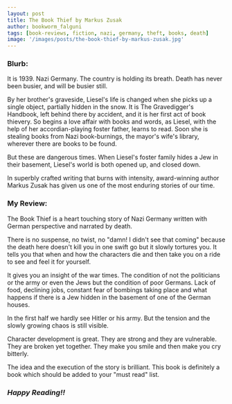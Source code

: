 ```yaml
---
layout: post
title: The Book Thief by Markus Zusak
author: bookworm_falguni
tags: [book-reviews, fiction, nazi, germany, theft, books, death]
image: '/images/posts/the-book-thief-by-markus-zusak.jpg'
---
```

### **Blurb:**

It is 1939. Nazi Germany. The country is holding its breath. Death has never been busier, and will be busier still.

By her brother's graveside, Liesel's life is changed when she picks up a single object, partially hidden in the snow. It is The Gravedigger's Handbook, left behind there by accident, and it is her first act of book thievery. So begins a love affair with books and words, as Liesel, with the help of her accordian-playing foster father, learns to read. Soon she is stealing books from Nazi book-burnings, the mayor's wife's library, wherever there are books to be found.

But these are dangerous times. When Liesel's foster family hides a Jew in their basement, Liesel's world is both opened up, and closed down.

In superbly crafted writing that burns with intensity, award-winning author Markus Zusak has given us one of the most enduring stories of our time. 

### **My Review:**

The Book Thief is a heart touching story of Nazi Germany written with German perspective and narrated by death.

There is no suspense, no twist, no "damn! I didn't see that coming" because the death here doesn't kill you in one swift go but it slowly tortures you. It tells you that when and how the characters die and then take you on a ride to see and feel it for yourself.

It gives you an insight of the war times. The condition of not the politicians or the army or even the Jews but the condition of poor Germans. Lack of food, declining jobs, constant fear of bombings taking place and what happens if there is a Jew hidden in the basement of one of the German houses.

In the first half we hardly see Hitler or his army. But the tension and the slowly growing chaos is still visible.

Character development is great. They are strong and they are vulnerable. They are broken yet together. They make you smile and then make you cry bitterly.

The idea and the execution of the story is brilliant. 
This book is definitely a book which should be added to your "must read" list.

### ***Happy Reading!!***
